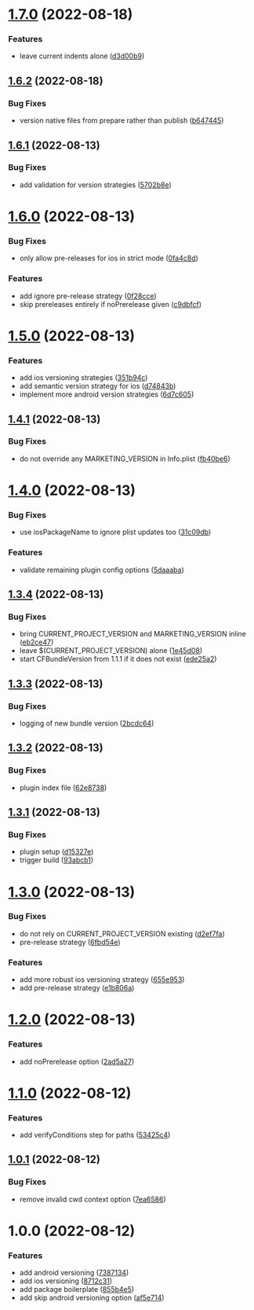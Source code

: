 # [1.7.0](https://github.com/alexandermendes/semantic-release-react-native/compare/v1.6.2...v1.7.0) (2022-08-18)


### Features

* leave current indents alone ([d3d00b9](https://github.com/alexandermendes/semantic-release-react-native/commit/d3d00b96bbcda5e43923894d0944221b1c279abe))

## [1.6.2](https://github.com/alexandermendes/semantic-release-react-native/compare/v1.6.1...v1.6.2) (2022-08-18)


### Bug Fixes

* version native files from prepare rather than publish ([b647445](https://github.com/alexandermendes/semantic-release-react-native/commit/b64744532620c6c1afa17d32c69fd942b991949e))

## [1.6.1](https://github.com/alexandermendes/semantic-release-react-native/compare/v1.6.0...v1.6.1) (2022-08-13)


### Bug Fixes

* add validation for version strategies ([5702b8e](https://github.com/alexandermendes/semantic-release-react-native/commit/5702b8e926fcbe7c652e7011a35b38179db7abc5))

# [1.6.0](https://github.com/alexandermendes/semantic-release-react-native/compare/v1.5.0...v1.6.0) (2022-08-13)


### Bug Fixes

* only allow pre-releases for ios in strict mode ([0fa4c8d](https://github.com/alexandermendes/semantic-release-react-native/commit/0fa4c8da132f87f650ead8f9afadd17c1e61563b))


### Features

* add ignore pre-release strategy ([0f28cce](https://github.com/alexandermendes/semantic-release-react-native/commit/0f28cce530b2df4fa25cfdfe7f7990ba5def8025))
* skip prereleases entirely if noPrerelease given ([c9dbfcf](https://github.com/alexandermendes/semantic-release-react-native/commit/c9dbfcf6228feb6ae733ca386d7a2d1f9cbe3052))

# [1.5.0](https://github.com/alexandermendes/semantic-release-react-native/compare/v1.4.1...v1.5.0) (2022-08-13)


### Features

* add ios versioning strategies ([351b94c](https://github.com/alexandermendes/semantic-release-react-native/commit/351b94c6cfb6ec02eff1f1e7ac172739d0acc96a))
* add semantic version strategy for ios ([d74843b](https://github.com/alexandermendes/semantic-release-react-native/commit/d74843bc9eceefdafe156a8c01c526b1ab5ac211))
* implement more android version strategies ([6d7c605](https://github.com/alexandermendes/semantic-release-react-native/commit/6d7c605f1f5f316c3a710870ee40038bdbdc4157))

## [1.4.1](https://github.com/alexandermendes/semantic-release-react-native/compare/v1.4.0...v1.4.1) (2022-08-13)


### Bug Fixes

* do not override any MARKETING_VERSION in Info.plist ([fb40be6](https://github.com/alexandermendes/semantic-release-react-native/commit/fb40be632b14320f541a929194a74ac6c94cbe7c))

# [1.4.0](https://github.com/alexandermendes/semantic-release-react-native/compare/v1.3.4...v1.4.0) (2022-08-13)


### Bug Fixes

* use iosPackageName to ignore plist updates too ([31c09db](https://github.com/alexandermendes/semantic-release-react-native/commit/31c09db1e26072a77da531ff385a51306ac92d9b))


### Features

* validate remaining plugin config options ([5daaaba](https://github.com/alexandermendes/semantic-release-react-native/commit/5daaaba09f9c86f43bf36d55023064231088cd61))

## [1.3.4](https://github.com/alexandermendes/semantic-release-react-native/compare/v1.3.3...v1.3.4) (2022-08-13)


### Bug Fixes

* bring CURRENT_PROJECT_VERSION and MARKETING_VERSION inline ([eb2ce47](https://github.com/alexandermendes/semantic-release-react-native/commit/eb2ce4799724a467ef36578a447054637957ef2f))
* leave $(CURRENT_PROJECT_VERSION) alone ([1e45d08](https://github.com/alexandermendes/semantic-release-react-native/commit/1e45d086873ab3a9267478b0ac14a3f0b5e5e648))
* start CFBundleVersion from 1.1.1 if it does not exist ([ede25a2](https://github.com/alexandermendes/semantic-release-react-native/commit/ede25a25687b482c1ec8db41716a598aec0d6781))

## [1.3.3](https://github.com/alexandermendes/semantic-release-react-native/compare/v1.3.2...v1.3.3) (2022-08-13)


### Bug Fixes

* logging of new bundle version ([2bcdc64](https://github.com/alexandermendes/semantic-release-react-native/commit/2bcdc642f676dccdd0e553139b09abcd8b3cea28))

## [1.3.2](https://github.com/alexandermendes/semantic-release-react-native/compare/v1.3.1...v1.3.2) (2022-08-13)


### Bug Fixes

* plugin index file ([62e8738](https://github.com/alexandermendes/semantic-release-react-native/commit/62e87382c9d491206cdc8c7d54b358958a43918c))

## [1.3.1](https://github.com/alexandermendes/semantic-release-react-native/compare/v1.3.0...v1.3.1) (2022-08-13)


### Bug Fixes

* plugin setup ([d15327e](https://github.com/alexandermendes/semantic-release-react-native/commit/d15327e4559febea033640a111b5d350cbdc1d57))
* trigger build ([93abcb1](https://github.com/alexandermendes/semantic-release-react-native/commit/93abcb1a70ddd0ee36f687b03eb317c70cb3cddd))

# [1.3.0](https://github.com/alexandermendes/semantic-release-react-native/compare/v1.2.0...v1.3.0) (2022-08-13)


### Bug Fixes

* do not rely on CURRENT_PROJECT_VERSION existing ([d2ef7fa](https://github.com/alexandermendes/semantic-release-react-native/commit/d2ef7fa190dba860fce23cd5c1ac0ff312397257))
* pre-release strategy ([6fbd54e](https://github.com/alexandermendes/semantic-release-react-native/commit/6fbd54e3921294703435328fcf22c431a7a77ce8))


### Features

* add more robust ios versioning strategy ([655e953](https://github.com/alexandermendes/semantic-release-react-native/commit/655e953f0b860eec7b078a66190c4f5b70acf3dd))
* add pre-release strategy ([e1b806a](https://github.com/alexandermendes/semantic-release-react-native/commit/e1b806a2473d614cd92fe7428ae65b58799dafa6))

# [1.2.0](https://github.com/alexandermendes/semantic-release-react-native/compare/v1.1.0...v1.2.0) (2022-08-13)


### Features

* add noPrerelease option ([2ad5a27](https://github.com/alexandermendes/semantic-release-react-native/commit/2ad5a271fba5a822e7ce11b6416b4ad5df863be9))

# [1.1.0](https://github.com/alexandermendes/semantic-release-react-native/compare/v1.0.1...v1.1.0) (2022-08-12)


### Features

* add verifyConditions step for paths ([53425c4](https://github.com/alexandermendes/semantic-release-react-native/commit/53425c4fe6294c95650ffb96da770ceae445c59e))

## [1.0.1](https://github.com/alexandermendes/semantic-release-react-native/compare/v1.0.0...v1.0.1) (2022-08-12)


### Bug Fixes

* remove invalid cwd context option ([7ea6586](https://github.com/alexandermendes/semantic-release-react-native/commit/7ea6586dfa0bf2dc398a8167b42dcd27a31360b5))

# 1.0.0 (2022-08-12)


### Features

* add android versioning ([7387134](https://github.com/alexandermendes/semantic-release-react-native/commit/738713469afe8a39a4fcffdd20189c3b3ecc42a8))
* add ios versioning ([8712c31](https://github.com/alexandermendes/semantic-release-react-native/commit/8712c31485748f51d4967229128bbc3e09d9fb45))
* add package boilerplate ([855b4e5](https://github.com/alexandermendes/semantic-release-react-native/commit/855b4e5df94cb0e245ae8c21a84d10eaf526c215))
* add skip android versioning option ([af5e714](https://github.com/alexandermendes/semantic-release-react-native/commit/af5e71432076c662d290875d48ab24b4d31a7d64))
